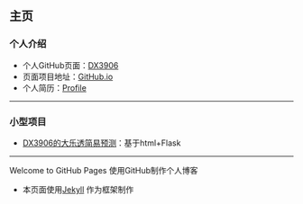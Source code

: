 ## 主页

### 个人介绍

- 个人GitHub页面：[DX3906](https://github.com/FranklinDX3906/)
- 页面项目地址：[GitHub.io](https://github.com/FranklinDX3906/FranklinDX3906.github.io/)
- 个人简历：[Profile](https://franklindx3906.github.io/profile/电子科技大学_张毅恒.pdf)

---

### 小型项目

- [DX3906的大乐透简易预测](http://124.221.214.139/)：基于html+Flask

---

Welcome to GitHub Pages 使用GitHub制作个人博客

- 本页面使用[Jekyll](https://jekyllrb.com/) 作为框架制作
